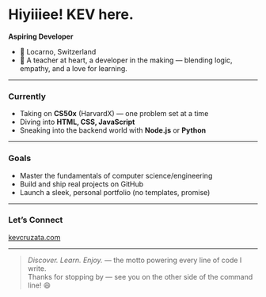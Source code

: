 # Hiyiiiee! KEV here. 

**Aspiring Developer**  
- 📍 Locarno, Switzerland
- 👑 A teacher at heart, a developer in the making — blending logic, empathy, and a love for learning.

---

### Currently
- Taking on **CS50x** (HarvardX) — one problem set at a time  
- Diving into **HTML, CSS, JavaScript**
- Sneaking into the backend world with **Node.js** or **Python**

---

### Goals
- Master the fundamentals of computer science/engineering  
- Build and ship real projects on GitHub  
- Launch a sleek, personal portfolio (no templates, promise)

---

### Let’s Connect
[kevcruzata.com](https://kevcruzata.com/)

---

> *Discover. Learn. Enjoy.* — the motto powering every line of code I write.  
Thanks for stopping by — see you on the other side of the command line! 😄
